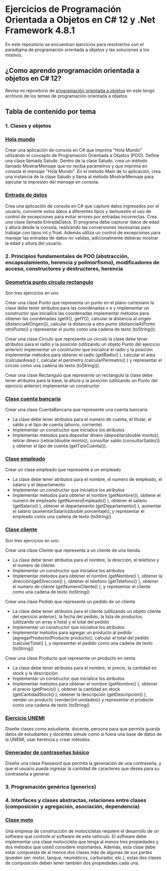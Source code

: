 # Ejercicios de Programación Orientada a Objetos en C# 12 y .Net Framework 4.8.1
En este repositorio se encuentran ejercicios para resolverlos con el paradigma de programación orientada
a objetos y las soluciones a los mismos.

## ¿Como aprendo programación orientada a objetos en C# 12?
Revisa mi repositorio de [programación orientada a objetos](https://github.com/miguel835/POOcsharp) en este 
tengo archivos de los temas de programación orientada a objetos 

## Tabla de contenido por tema

### 1. Clases y objetos

### [Hola mundo](https://github.com/miguel835/EjerciciosPOO/tree/master/HolaMundo)
Crear una aplicación de consola en C# que imprima "Hola Mundo" utilizando el concepto de Programación 
Orientada a Objetos (POO). Define una clase llamada Saludo.
Dentro de la clase Saludo, crea un método llamado MostrarMensaje que no reciba parámetros y que
imprima en consola el mensaje "Hola Mundo".
En el método Main de tu aplicación, crea una instancia de la clase Saludo y
llama al método MostrarMensaje para ejecutar la impresión del mensaje en consola.

### [Entrada de datos](https://github.com/miguel835/EjerciciosPOO/tree/master/EntradaDatos)
Crea una aplicación de consola en C# que capture datos ingresados por el usuario,
convierte estos datos a diferentes tipos y demuestre el uso de control de excepciones
para evitar errores por entradas incorrectas. Crea una clase llamada EntradaDatos.
El programa debe capturar datos de edad y altura desde la consola, realizando las conversiones
necesarias para trabajar con tipos int y float. Además utiliza un control de excepciones para 
manejar las entradas de datos no validas, adicionalmente deberas mostrar la edad y altura del usuario.

### 2. Principios fundamentales de POO (abstracción, encapsulamiento, herencia y polimorfismo), modificadores de acceso, constructores y destructores, herencia

### [Geometria punto circulo rectangulo](https://github.com/miguel835/EjerciciosPOO/tree/master/GeometriaPuntoCirculoRectangulo)
Son tres ejercicios en uno 

Crear una clase Punto que representa un punto en el plano cartesiano la clase debe tener atributos para
las coordenadas x e y implementar un constructor que inicialice las coordenadas implementar metodos 
para obtener las coordenadas (getX(), getY()), calcular la distancia al origen 
(distanciaAlOrigen()), calcular la distancia a otro punto (distanciaA(Punto otroPunto)) y representar el punto
como una cadena de texto (toString()).

Crear una clase Circulo que represente un circulo la clase debe tener atributos para el radio 
y la posición (utilizando un objeto Punto del ejercicio anterior) implementar un constructor que 
inicialice el radio y la posición implementar métodos para obtener el radio (getRadio() ), 
calcular el area (calcularArea() ), calcular el perimetro (calcularPerimetro() ) y representar
el circulo como una cadena de texto (toString()).

Crear una clase Rectangulo que represente un rectangulo la clase debe tener atributos para 
la base, la altura y la posición (utilizando un Punto del ejercicio anterior) implementar un constructor 

### [Clase cuenta bancaria](https://github.com/miguel835/EjerciciosPOO/tree/master/ClaseCuentaBancaria)
Crear una clase CuentaBancaria que represente una cuenta bancaria
- La clase debe tener atributos para el numero de cuenta, el titular, el saldo y el tipo de cuenta (ahorro, corriente)
- Implementar un constructor que inicialice los atributos
- Implementar metodos para depositar dinero (depositar(double monto)), retirar dinero (retirar(double monto)), 
consultar saldo (consultarSaldo()) y obtener el tipo de cuenta (getTipoCuenta()). 

### [Clase empleado](https://github.com/miguel835/EjerciciosPOO/tree/master/ClaseEmpleado)
Crear un clase empleado que represente a un empleado
- La clase debe tener atributos para el nombre,  el numero de empleado, el salario y el departamento
- Implementar un constructor que inicialice los atributos
- Implementar métodos para obtener el nombre (getNombre()), obtiene el numero de empleado (getNumeroEmpleado() ),
obtener el salario (getSalario() ), obtener el departamento (getDepartamento() ), aumentar el salario 
(aumentarSalario(double porcentaje)), y representar el empleado como una cadena de texto (toString()

### [Clase cliente](https://github.com/miguel835/EjerciciosPOO/tree/master/ClaseCliente)
Son tres ejercicios en uno.

Crear una clase Cliente que representa a un cliente de una tienda.
- La clase debe tener atributos para el nombre, la dirección, el telefono y el numero de cliente.
- Implementar un constructor que inicialice los atributos
- Implementar metodos para obtener el nombre (getNombre() ), obtener la dirección(getDireccion() ), obtener el telefono
(getTelefono() ), obtener el numero de cliente (getNumeroCliente() ), y representar el cliente como una cadena
de texto (toString() 

Crear una clase Pedido que represente un pedido de un cliente
- La clase debe tener atributos para el cliente (utilizando un objeto cliente del ejercicio anterior), la fecha del pedido,
la lista de productos (utilizando un array o lista) y el total del pedido
- Implementar un constructor que inicialice los atributos
- Implementar metodos para agregar un producto al pedido (agregarProducto(Producto producto)), calcular el total del 
pedido (calcularTotal() ), y representar el pedido como una cadena de texto (toString()

Crear una clase Producto que represente un producto en venta
- La clase debe tener atributos para el nombre, el precio, la cantidad en stock y la descripción
- Implementar un constructor que inicialice los atributos
- Implementar metodos para obtener el nombre (getNombre() ), obtener el precio (getPrecio() ), obtener la cantidad en 
stock (getCantidadStock() ), obtener la descripción (getDescripción() ), vender un producto (vender(int unidades)) y 
representar el producto como una cadena de texto (toString() 

### [Ejercicio UNEMI](https://github.com/miguel835/EjerciciosPOO/tree/master/EjercicioUNEMI)
Diseñe clases como estudiante, docente, persona para que permita guarda datos de estudiantes y docentes
simule como si fuera una base de datos de la UNEMI, usar herencia y crear métodos. 

### [Generador de contraseñas básico](https://github.com/miguel835/EjerciciosPOO/tree/master/GeneradorDeContrase%C3%B1asB%C3%A1sico)
Diseñe una clase Password que permita la generación de una contraseña, y que el usuario pueda ingresar
la cantidad de caracteres que desea para su contraseña a generar.

### 3. Programación genérica (generics)

### 4. Interfaces y clases abstractas, relaciones entre clases (composición y agregación, asociación, dependencia)

### [Clase moto](https://github.com/miguel835/EjerciciosPOO/tree/master/ClaseMoto)
Una empresa de construcción de motocicletas requiere el desarrollo de un software que controle 
el software de este vehículo. El software debe implementar una clase motocicleta que tenga al menos 
tres propiedades y dos métodos que usted considere importantes. Además, esta clase debe estar compuesta de
al menos dos clases más de algunas de sus partes (pueden ser: motor, tanque, neumáticos, carburador, etc.),
estas dos clases de composición deben tener también dos propiedades cada una.
